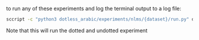 to run any of these experiments and log the terminal output to a log file:

```bash
sccript -c "python3 dotless_arabic/experiments/nlms/{dataset}/run.py" dotless_arabic/experiments/nlms/{dataset}/run.log
```

Note that this will run the dotted and undotted experiment